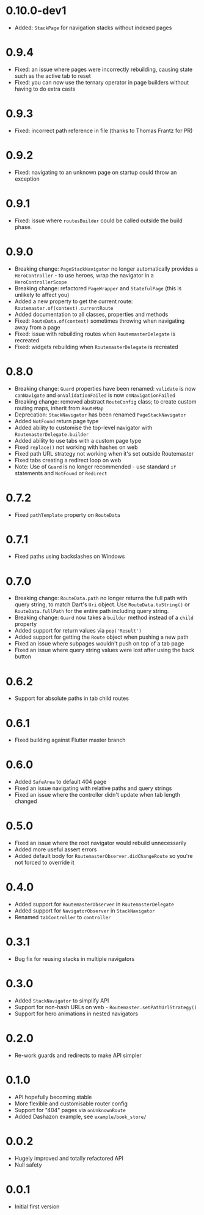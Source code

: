 # 0.10.0-dev1

* Added: `StackPage` for navigation stacks without indexed pages

# 0.9.4

* Fixed: an issue where pages were incorrectly rebuilding, causing state such as the active tab to reset
* Fixed: you can now use the ternary operator in page builders without having to do extra casts

# 0.9.3

* Fixed: incorrect path reference in file (thanks to Thomas Frantz for PR)

# 0.9.2

* Fixed: navigating to an unknown page on startup could throw an exception

# 0.9.1

* Fixed: issue where `routesBuilder` could be called outside the build phase.

# 0.9.0

* Breaking change: `PageStackNavigator` no longer automatically provides a `HeroController` - to use heroes, wrap the navigator in a `HeroControllerScope`
* Breaking change: refactored `PageWrapper` and `StatefulPage` (this is unlikely to affect you)
* Added a new property to get the current route: `Routemaster.of(context).currentRoute`
* Added documentation to all classes, properties and methods
* Fixed: `RouteData.of(context)` sometimes throwing when navigating away from a page
* Fixed: issue with rebuilding routes when `RoutemasterDelegate` is recreated 
* Fixed: widgets rebuilding when `RoutemasterDelegate` is recreated

# 0.8.0

* Breaking change: `Guard` properties have been renamed: `validate` is now `canNavigate` and `onValidationFailed` is now `onNavigationFailed`
* Breaking change: removed abstract `RouteConfig` class; to create custom routing maps, inherit from `RouteMap`
* Deprecation: `StackNavigator` has been renamed `PageStackNavigator`
* Added `NotFound` return page type
* Added ability to customise the top-level navigator with `RoutemasterDelegate.builder`
* Added ability to use tabs with a custom page type
* Fixed `replace()` not working with hashes on web
* Fixed path URL strategy not working when it's set outside Routemaster 
* Fixed tabs creating a redirect loop on web
* Note: Use of `Guard` is no longer recommended - use standard `if` statements and `NotFound` or `Redirect`

# 0.7.2

* Fixed `pathTemplate` property on `RouteData`

# 0.7.1

* Fixed paths using backslashes on Windows

# 0.7.0

* Breaking change: `RouteData.path` no longer returns the full path with query string, to match Dart's `Uri` object. Use `RouteData.toString()` or `RouteData.fullPath` for the entire path including query string.
* Breaking change: `Guard` now takes a `builder` method instead of a `child` property
* Added support for return values via `pop('Result')`
* Added support for getting the `Route` object when pushing a new path
* Fixed an issue where subpages wouldn't push on top of a tab page
* Fixed an issue where query string values were lost after using the back button

# 0.6.2

* Support for absolute paths in tab child routes

# 0.6.1

* Fixed building against Flutter master branch

# 0.6.0

* Added `SafeArea` to default 404 page
* Fixed an issue navigating with relative paths and query strings
* Fixed an issue where the controller didn't update when tab length changed

# 0.5.0

* Fixed an issue where the root navigator would rebuild unnecessarily
* Added more useful assert errors
* Added default body for `RoutemasterObserver.didChangeRoute` so you're not forced to override it

# 0.4.0

* Added support for `RoutemasterObserver` in `RoutemasterDelegate`
* Added support for `NavigatorObserver` in `StackNavigator`
* Renamed `tabController` to `controller`

# 0.3.1

* Bug fix for reusing stacks in multiple navigators

# 0.3.0

* Added `StackNavigator` to simplify API
* Support for non-hash URLs on web - `Routemaster.setPathUrlStrategy()`
* Support for hero animations in nested navigators

# 0.2.0

* Re-work guards and redirects to make API simpler

# 0.1.0

* API hopefully becoming stable
* More flexible and customisable router config
* Support for "404" pages via `onUnknownRoute`
* Added Dashazon example, see `example/book_store/`

# 0.0.2

* Hugely improved and totally refactored API
* Null safety

# 0.0.1

* Initial first version
